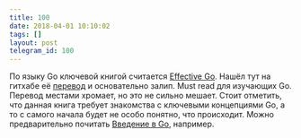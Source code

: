 ```yaml
---
title: 100
date: 2018-04-01 10:10:02
tags: []
layout: post
telegram_id: 100
---
```


По языку Go ключевой книгой считается [Effective Go](https://golang.org/doc/effective_go.html). Нашёл тут на гитхабе её [перевод](https://github.com/Konstantin8105/Effective_Go_RU/) и основательно залип. Must read для изучающих Go. Перевод местами хромает, но это не сильно мешает. Стоит отметить, что данная книга требует знакомства с ключевыми концепциями Go, а то с самого начала будет не особо понятно, что происходит. Можно предварительно почитать [Введение в Go](http://golang-book.ru/), например.
